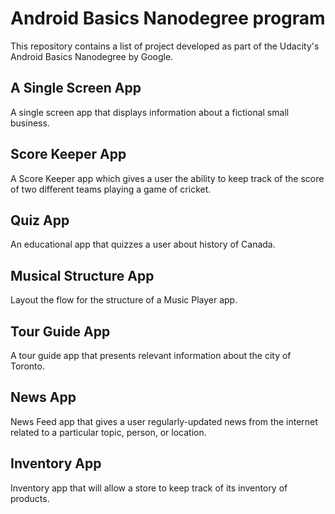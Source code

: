Android Basics Nanodegree program
===================================
This repository contains a list of project developed as part of the Udacity's Android Basics Nanodegree by Google.


A Single Screen App
--------------
A single screen app that displays information about a fictional small business.

Score Keeper App
--------------
A Score Keeper app which gives a user the ability to keep track of the score of two different teams playing a game of cricket.

Quiz App
--------------
An educational app that quizzes a user about history of Canada.

Musical Structure App
--------------
Layout the flow for the structure of a Music Player app.

Tour Guide App
--------------
A tour guide app that presents relevant information about the city of Toronto.

News App
--------------
News Feed app that gives a user regularly-updated news from the internet related to a particular topic, person, or location.

Inventory App
--------------
Inventory app that will allow a store to keep track of its inventory of products. 